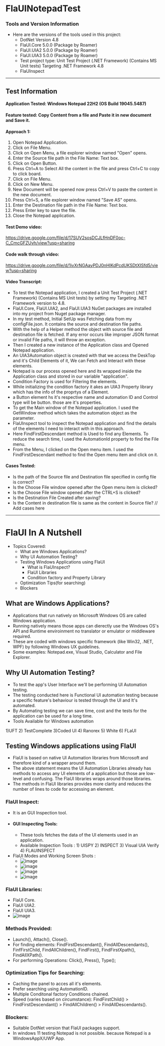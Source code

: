 # FlaUINotepadTest

### Tools and Version Information

* Here are the versions of the tools used in this project:
    * DotNet Version 4.8
    * FlaUI.Core 5.0.0 (Package by Roamer)
    * FlaUI.UIA2 5.0.0 (Package by Roamer)
    * FlaUI.UIA3 5.0.0 (Package by Roamer)
    * Test project type: Unit Test Project (.NET Framework) (Contains MS Unit tests) Targeting .NET Framework 4.8
    * FlaUInspect 
 -----------
## Test Information

#### Application Tested: Windows Notepad 22H2 (OS Build 19045.5487)

#### Feature tested:  Copy Content from a file and Paste it in new document and Save it.

#### Approach 1:
1) Open Notepad Application.
2) Click on File Menu.
3) Click on Open Menu, a file explorer window named "Open" opens.
4) Enter the Source file path in the File Name: Text box.
5) Click on Open Button.
6) Press Ctrl+A to Select All the content in the file and press Ctrl+C to copy to click board.
7) Click on File Menu.
8) Click on New Menu.
9) New Document will be opened now press Ctrl+V to paste the content in the new document.
10) Press Ctrl+S, a file explorer window named "Save AS" opens.
11) Enter the Destination file path in the File Name: Text box.
12) Press Enter key to save the file.
13) Close the Notepad application.

#### Test Demo video:
https://drive.google.com/file/d/17SUV2sosDCJLfHnDF0oc-C_CmcGFZUvh/view?usp=sharing
#### Code walk through video:
https://drive.google.com/file/d/1ivXrNGAayPDJ0nHIKdPcdUKSDtXISfd5/view?usp=sharing
#### Video Transcript:
* To test the Notepad application, I created a Unit Test Project (.NET Framework) (Contains MS Unit tests) by setting my Targeting .NET Framework version to 4.8.
* FlaUI.Core, FlaUI.UIA2, and FlaUI.UIA3 NuGet packages are installed into my project from Nuget package manager.
* In my test method, Initial SetUp was Fetching data from my configFile.json. It contains the source and destination file paths.
* With the help of a Helper method the object with source file and destination file is fetched. If any error occurs like improper JSON format or invalid File paths, it will throw an exception.
* Then I created a new instance of the Application class and Opened Notepad application.
* An UIA3Automation object is created with that we access the DeskTop and it's Child Elements of it, We can Fetch and Interact with these elements.
* Notepad is our process opened here and its wrapped inside the Application class and stored in our variable "application".
* Condition Factory is used for Filtering the elements.
* While initializing the condition factory it akes an UIA3 Property library which has the info of the proprtys of a Element.
* a Button element hs it's respective name and automation ID and Control type will be button. those are it's properties.
* To get the Main window of the Notepad application. I used the GetWindow method which takes the automation object as the parameter.
* FlaUInspect tool to inspect the Notepad application and find the details of the elements I need to interact with in this approach.
* Here FindFirstDescendant method is Used to find any Elements. To reduce the search time, I used the AutomationId property to find the File menu.
* From the Menu, I clicked on the Open menu item. I used the FindFirstDescendant method to find the Open menu item and click on it.

#### Cases Tested:
* Is the path of the Source file and Destination file specified in config file is correct?
* Is the Choose File window opened after the Open menu item is clicked?
* Is the Choose File window opened after the CTRL+S is clicked?
* Is the Destination File Created after saving?
* Is the Content in destination file is same as the content in Source file?
// Add cases here

---------

# FlaUI In A Nutshell

* Topics Covered:
    * What are Windows Applications?
    * Why UI Automation Testing?
    * Testing Windows Applications using FlaUI
       * What is FlaUInspect?
       * FlaUI Libraries
       * Condition factory and Property Library
    * Optimization Tips(for searching)
    * Blockers
 
## What are Windows Applications?
 * Applications that run natively on Microsoft Windows OS are called Windows application.
 * Running natively means those apps can dierectly use the Windows OS's API and Runtime enviroinment no translator or emulator or middleware required.
 * These are coded with windows specific framework (like Win32, .NET, WPF) by following Windows UX guidelines.
 * Some examples: Notepad.exe, Visual Studio, Calculator and File Explorer.

## Why UI Automation Testing?
* To test the app's User Interface we'll be performing UI Automation testing.
* The testing conducted here is Functional UI automation testing because a specific feature's behaviour is tested through the UI and It's automated.
* By Automating testing we can save time, cost and the tests for the application can be used for a long time.
* Tools Available for Windows automation
  
1)UFT 2) TestComplete 3)Coded UI 4) Ranorex 5) White 6) FLaUI

## Testing Windows applications using FlaUI
* FlaUI is based on native UI Automation libraries from Microsoft and therefore kind of a wrapper around them.
* The above statement means the UI Automation Libraries already has methods to access any UI elements of a application but those are low-level and confusing. The FlaUI libraries wraps around those libraries.
* The methods in FlaUI libraries provides more clarity and reduces the number of lines to code for accessing an element.
### FlaUI Inspect:
* It is an GUI Inspection tool.
* #### GUI Inspecting Tools:
  * These tools fetches the data of the UI elements used in an application.
  * Available Inspection Tools : 1) UISPY 2) INSPECT 3) Visual UIA Verify 4) FLAUINSPECT
* FlaUI Modes and Working Screen Shots :
    * ![image](https://github.com/user-attachments/assets/6693d8c9-6d46-4a1b-aa75-fbcac1011a4c)
    * ![image](https://github.com/user-attachments/assets/47242bca-2ea8-4fec-9622-1e059ef55a16)
    * ![image](https://github.com/user-attachments/assets/01480d43-99fb-4c32-b703-6f7667db2dd1)
    * ![image](https://github.com/user-attachments/assets/41279072-7872-42c6-a677-09bde186f565)
  
### FlaUI Libraries: 
   * FlaUI Core.
   * FlaUI UIA2.
   * FlaUI UIA3.
   * ![image](https://github.com/user-attachments/assets/178059a5-b1b1-4a8b-b001-0d54853d4f09)


### Methods Provided:
* Launch(), Attach(), Close().
* For finding elements: FindFirstDescendant(), FindAllDescendants(), FinfFirstChild, FindAllChildren(), FindFirst(), FindFirstXpath(), FindAllXPath().
* For performing Operations: Click(), Press(), Type(); 

### Optimization Tips for Searching:
* Caching the panel to acces all it's elements.
* Prefer searching using AutomationID.
* Multiple Conditonal factory Conditions chained.
* Speed (varies based on circumstance): FindFirstChild() > FindFirstDescendant() > FindAllChildren() > FindAllDescendants().

### Blockers:
* Suitable DotNet version that FlaUI packages support.
* In windows 11 testing Notepad is not possible. because Notepad is a WindowsAppX/UWP App. 
